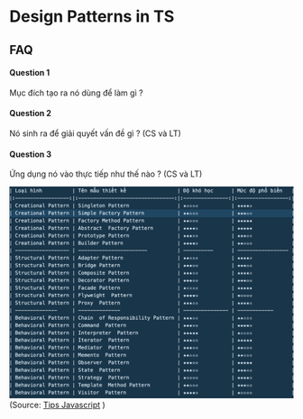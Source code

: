 # Design Patterns in TS


## FAQ

#### Question 1

Mục đích tạo ra nó dùng để làm gì ?

#### Question 2

Nó sinh ra để giải quyết vấn đề gì ? (CS và LT)

#### Question 3

Ứng dụng nó vào thực tiếp như thế nào ? (CS và LT)

![](./IMG/design-patterns.png)
(Source: [Tips Javascript](https://www.youtube.com/c/TipsJavascript) )
